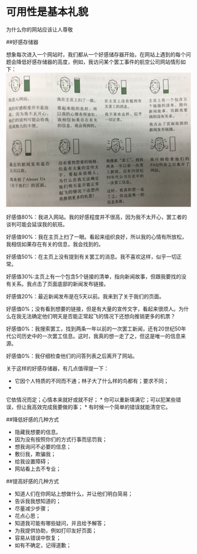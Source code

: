 # 可用性是基本礼貌

为什么你的网站应该让人尊敬


##好感存储器

想象每次进入一个网站时，我们都从一个好感储存器开始，在网站上遇到的每个问题会降低好感存储器的高度，例如，我访问某个罢工事件的航空公司网站情形如下：
![](13.png)

好感值80%：我进入网站。我的好感程度并不很高，因为我不太开心，罢工者的谈判可能会延误我的航班。

好感值90%：我在主页上扫了一眼。看起来组织良好，所以我的心情有所放松，我相信如果存在有关的信息，我会找到的。

好感值50%：在主页上没有提到有关罢工的消息。我不喜欢这样，似乎一切正常。

好感值30%:主页上有一个包含5个链接的清单，指向新闻故事，但跟我要找的没有关系。我点击了页面底部的新闻发布链接。

好感值20%：最近新闻发布是在5天以前。我来到了关于我们的页面。

好感值0%；没有看到想要的链接，但是有大量的宣传文字，看起来很烦人。为什么在我无法确定他们明天是否能正常起飞的情况下还想向推销更多的机票？

好感值0%：我搜索罢工，找到两条一年以前的一次罢工新闻，还有20世纪50年代公司历史中的一次罢工信息。这时，我真的想一走了之，但这是唯一的信息来源。

好感值0%：我仔细检查他们的问答列表之后离开了网站。

关于这样的好感存储器，有几点值得提一下：

* 它因个人特质的不同而不通；林子大了什么样的鸟都有；要求不同；
* 
它依情况而定；心情本来就好或就不好；
* 
你可以重新填满它；可以犯某些错误，但让我高效完成我要做的事；
* 
有时候一个简单的错误就能清空它。


##降低好感的几种方式

* 隐藏我想要的信息。
* 因为没有按照你们的方式行事而惩罚我；
* 想我询问不必要的信息；
* 敷衍我，欺骗我；
* 给我设置障碍；
* 网站看上去不专业；

##提高好感的几种方式

* 知道人们在你网站上想做什么，并让他们明白简易；
* 告诉我我想知道的；
* 尽量减少步骤；
* 花点心思；
* 知道我可能有哪些疑问，并且给予解答；
* 为我提供协助，例如打印友好页面；
* 容易从错误中恢复；
* 如有不确定，记得道歉；